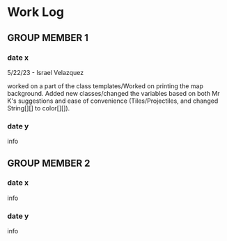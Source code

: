 # Work Log

## GROUP MEMBER 1

### date x

5/22/23 - Israel Velazquez

worked on a part of the class templates/Worked on printing the map background. Added new classes/changed the variables based on both Mr K's suggestions and ease of convenience (Tiles/Projectiles, and changed String[][] to color[][]).


### date y

info


## GROUP MEMBER 2

### date x

info

### date y

info
